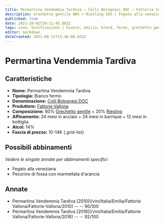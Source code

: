 ```yaml
---
title: Permartina Vendemmia Tardiva – Colli Bolognesi DOC – Fattorie Vallona – Emilia (IT) – 10-14€ – 4★-5★
description: Grechetto gentile 80% + Riesling 20% | Fegato alla veneziana – Pecorino di fossa con marmellata d'arancia
published: true
date: 2021-10-01T20:11:45.882Z
tags: vino, Vinificazione | bianco, emilia, blend, fermo, grechetto gentile, riesling, Fegato alla veneziana, Pecorino di fossa con marmellata d'arancia, Valutazioni | 5 stelle, Prezzi | 10-14€
editor: markdown
dateCreated: 2021-08-31T15:46:06.033Z
---
```


# Permartina Vendemmia Tardiva

## Caratteristiche
- **Nome:** Permartina Vendemmia Tardiva
- **Tipologia:** Bianco fermo
- **Denominazione:** [Colli Bolognesi DOC](/denominazioni/Italia/Emilia/DOC/Colli-Bolognesi)
- **Produttore:** [Fattorie Vallona](/produttori/Italia/Emilia/Fattorie-Vallona) 
- **Composizione:** 80% [Grechetto gentile](/vitigni/Italia/bacca-bianca/grechetto-gentile) + 20% [Riesling](/vitigni/Germania/bacca-bianca/riesling)
- **Affinamento:** 24 mesi in acciaio + 24 mesi in barrique + 12 mesi in bottiglia
- **Alcol:** 14%
- **Fascia di prezzo:** 10-14€
{.grid-list}



## Possibili abbinamenti
*Vedere le singole annate per abbinamenti specifici*

- Fegato alla veneziana
- Pecorino di fossa con marmellata d'arancia 

## Annate
- Permartina Vendemmia Tardiva [2010](/vini/Italia/Emilia/Fattorie Vallona/Fattorie-Vallona/2010) -- <span class="star-4"></span> -- 90/100
- Permartina Vendemmia Tardiva [2016](/vini/Italia/Emilia/Fattorie Vallona/Fattorie-Vallona/2016) -- <span class="star-5"></span> -- 92/100


